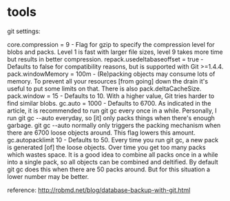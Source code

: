 tools
=====


git settings:


  core.compression = 9 - Flag for gzip to specify the compression level for blobs and packs. Level 1 is fast with larger file sizes, level 9 takes more time but results in better compression.
  repack.usedeltabaseoffset = true - Defaults to false for compatibility reasons, but is supported with Git >=1.4.4.
  pack.windowMemory = 100m - (Re)packing objects may consume lots of memory. To prevent all your resources [from going] down the drain it's useful to put some limits on that. There is also pack.deltaCacheSize.
  pack.window = 15 - Defaults to 10. With a higher value, Git tries harder to find similar blobs.
  gc.auto = 1000 - Defaults to 6700. As indicated in the article, it is recommended to run git gc every once in a while. Personally, I run git gc --auto everyday, so [it] only packs things when there's enough garbage. git gc --auto normally only triggers the packing mechanism when there are 6700 loose objects around. This flag lowers this amount.
  gc.autopacklimit 10 - Defaults to 50. Every time you run git gc, a new pack is generated [of] the loose objects. Over time you get too many packs which wastes space. It is a good idea to combine all packs once in a while into a single pack, so all objects can be combined and deltified. By default git gc does this when there are 50 packs around. But for this situation a lower number may be better.




reference: http://robmd.net/blog/database-backup-with-git.html
